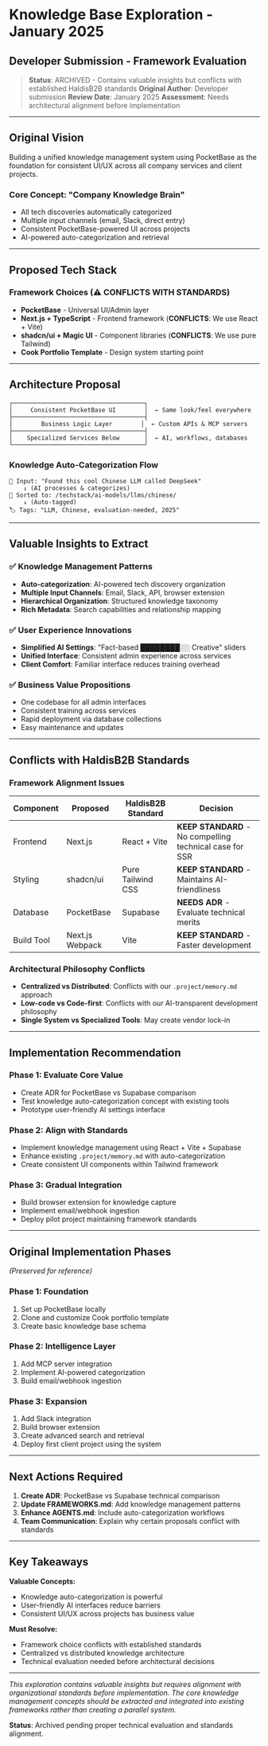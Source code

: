 # Knowledge Base Exploration - January 2025
## Developer Submission - Framework Evaluation

> **Status**: ARCHIVED - Contains valuable insights but conflicts with established HaldisB2B standards
> **Original Author**: Developer submission
> **Review Date**: January 2025
> **Assessment**: Needs architectural alignment before implementation

---

## Original Vision

Building a unified knowledge management system using PocketBase as the foundation for consistent UI/UX across all company services and client projects.

### Core Concept: "Company Knowledge Brain"
- All tech discoveries automatically categorized
- Multiple input channels (email, Slack, direct entry)
- Consistent PocketBase-powered UI across projects
- AI-powered auto-categorization and retrieval

---

## Proposed Tech Stack

### Framework Choices (⚠️ CONFLICTS WITH STANDARDS)
- **PocketBase** - Universal UI/Admin layer
- **Next.js + TypeScript** - Frontend framework (**CONFLICTS**: We use React + Vite)
- **shadcn/ui + Magic UI** - Component libraries (**CONFLICTS**: We use pure Tailwind)
- **Cook Portfolio Template** - Design system starting point

---

## Architecture Proposal

```
┌─────────────────────────────────────┐
│     Consistent PocketBase UI        │  ← Same look/feel everywhere
├─────────────────────────────────────┤
│        Business Logic Layer        │  ← Custom APIs & MCP servers
├─────────────────────────────────────┤
│    Specialized Services Below       │  ← AI, workflows, databases
└─────────────────────────────────────┘
```

### Knowledge Auto-Categorization Flow
```
📧 Input: "Found this cool Chinese LLM called DeepSeek"
    ↓ (AI processes & categorizes)
📁 Sorted to: /techstack/ai-models/llms/chinese/
    ↓ (Auto-tagged)
🏷️ Tags: "LLM, Chinese, evaluation-needed, 2025"
```

---

## Valuable Insights to Extract

### ✅ Knowledge Management Patterns
- **Auto-categorization**: AI-powered tech discovery organization
- **Multiple Input Channels**: Email, Slack, API, browser extension
- **Hierarchical Organization**: Structured knowledge taxonomy
- **Rich Metadata**: Search capabilities and relationship mapping

### ✅ User Experience Innovations
- **Simplified AI Settings**: "Fact-based ████████░░ Creative" sliders
- **Unified Interface**: Consistent admin experience across services
- **Client Comfort**: Familiar interface reduces training overhead

### ✅ Business Value Propositions
- One codebase for all admin interfaces
- Consistent training across services
- Rapid deployment via database collections
- Easy maintenance and updates

---

## Conflicts with HaldisB2B Standards

### Framework Alignment Issues
| Component | Proposed | HaldisB2B Standard | Decision |
|-----------|----------|-------------------|----------|
| Frontend | Next.js | React + Vite | **KEEP STANDARD** - No compelling technical case for SSR |
| Styling | shadcn/ui | Pure Tailwind CSS | **KEEP STANDARD** - Maintains AI-friendliness |
| Database | PocketBase | Supabase | **NEEDS ADR** - Evaluate technical merits |
| Build Tool | Next.js Webpack | Vite | **KEEP STANDARD** - Faster development |

### Architectural Philosophy Conflicts
- **Centralized vs Distributed**: Conflicts with our `.project/memory.md` approach
- **Low-code vs Code-first**: Conflicts with our AI-transparent development philosophy
- **Single System vs Specialized Tools**: May create vendor lock-in

---

## Implementation Recommendation

### Phase 1: Evaluate Core Value
- Create ADR for PocketBase vs Supabase comparison
- Test knowledge auto-categorization concept with existing tools
- Prototype user-friendly AI settings interface

### Phase 2: Align with Standards
- Implement knowledge management using React + Vite + Supabase
- Enhance existing `.project/memory.md` with auto-categorization
- Create consistent UI components within Tailwind framework

### Phase 3: Gradual Integration
- Build browser extension for knowledge capture
- Implement email/webhook ingestion
- Deploy pilot project maintaining framework standards

---

## Original Implementation Phases
*(Preserved for reference)*

### Phase 1: Foundation
1. Set up PocketBase locally
2. Clone and customize Cook portfolio template
3. Create basic knowledge base schema

### Phase 2: Intelligence Layer
1. Add MCP server integration
2. Implement AI-powered categorization
3. Build email/webhook ingestion

### Phase 3: Expansion
1. Add Slack integration
2. Build browser extension
3. Create advanced search and retrieval
4. Deploy first client project using the system

---

## Next Actions Required

1. **Create ADR**: PocketBase vs Supabase technical comparison
2. **Update FRAMEWORKS.md**: Add knowledge management patterns
3. **Enhance AGENTS.md**: Include auto-categorization workflows
4. **Team Communication**: Explain why certain proposals conflict with standards

---

## Key Takeaways

**Valuable Concepts:**
- Knowledge auto-categorization is powerful
- User-friendly AI interfaces reduce barriers
- Consistent UI/UX across projects has business value

**Must Resolve:**
- Framework choice conflicts with established standards
- Centralized vs distributed knowledge architecture
- Technical evaluation needed before architectural decisions

---

*This exploration contains valuable insights but requires alignment with organizational standards before implementation. The core knowledge management concepts should be extracted and integrated into existing frameworks rather than creating a parallel system.*

**Status**: Archived pending proper technical evaluation and standards alignment.